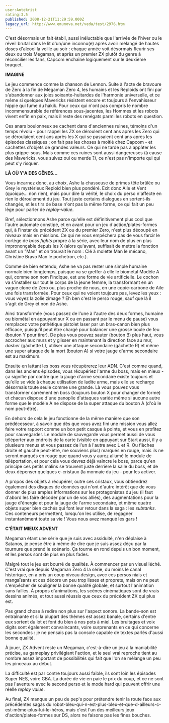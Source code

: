 ```yaml
---
user:Antekrist
rating:3.5
published: 2008-12-21T11:29:59.000Z
legacy_url: http://www.emunova.net/veda/test/2976.htm
---
```

C'est désormais un fait établi, aussi inéluctable que l'arrivée de l'hiver ou le réveil brutal dans le lit d'un/une inconnu(e) après avoir mélangé de hautes doses d'alcool la veille au soir : chaque année voit désormais fleurir ses deux ou trois Megaman, et après un premier ZX plutôt du genre à réconcilier les fans, Capcom enchaîne logiquement sur le deuxième braquet.  

  

**IMAGINE**  

Le jeu commence comme la chanson de Lennon. Suite à l'acte de bravoure de Zero à la fin de Megaman Zero 4, les humains et les Reploids ont fini par s'abandonner aux joies soixante-huitardes de l'harmonie universelle, et ce même si quelques Mavericks résistent encore et toujours à l'envahisseur hippie qui fume du hakik. Pour ceux qui n'ont pas compris le nombre incommensurable de références sous-jacentes, les Hommes et les robots vivent enfin en paix, mais il reste des renégats parmi les robots en question.  

Ces anars boulonneux se cachent dans d'anciennes ruines, témoins d'un temps révolu - pour rappel les ZX se déroulent cent ans après les Zero qui se déroulaient cent ans après les X qui se passaient cent ans après les épisodes classiques ; on fait pas les choses à moitié chez Capcom - et cachettes d'objets de grandes valeurs. Ce qui ne tarde pas à appâter les plus grippe-sous. Mais comme ces ruines sont aussi dangereuses (à cause des Mavericks, vous suivez oui ou merde ?), ce n'est pas n'importe qui qui peut s'y risquer.  

  

**LÀ OÙ Y'A DES GÊNES...**  

Vous incarnez donc, au choix, Ashe la chasseuse de primes tête brûlée ou Grey le mystérieux Reploid bien plus pondéré. Exit donc Aile et Vent (quoique... non rien), mais pour dire la vérité, le choix du perso n'affecte en rien le déroulement du jeu. Tout juste certains dialogues en sortent-ils changés, et les tirs de base n'ont pas la même forme, ce qui fait un peu lège pour parler de _replay-value_.  

Bref, sélectionnons Ashe parce qu'elle est définitivement plus cool que l'autre automate constipé, et en avant pour un jeu d'action/plates-formes qui, à l'instar du précédent ZX ou du premier Zero, n'est plus découpé en niveaux mais en missions. Ce qui ne vous empêchera pas de vous farcir le cortège de _boss fights_ propre à la série, avec leur nom de plus en plus imprononçable depuis les X (alors qu'avant, suffisait de mettre la fonction avant un "Man" et on trouvait le nom : Clé à molette Man le mécano, Christine Bravo Man le pochetron, etc.).  

Comme de bien entendu, Ashe ne va pas rester une simple humaine normale bien longtemps, puisque va se greffer à elle le biométal Modèle A qui, comme son nom l'indique, est une forme de vie artificielle. Le cochon va s'installer sur tout le corps de la jeune femme, la transformant en un vague clone de Zero ou, plus proche de nous, en une copie-carbone de Aile une fois transformée. Pour ceux qui ne voient toujours pas, levez les yeux : vous voyez la zolie zimage ? Eh ben c'est le perso rouge, sauf que là il s'agit de Grey et non de Ashe.  

Ainsi transformée (vous passez de l'une à l'autre des deux formes, humaine ou biométal en appuyant sur X ou en passant par le menu de pause) vous remplacez votre pathétique pistolet laser par un bras-canon bien plus efficace, puisqu'il peut être chargé pour balancer une grosse boule de feu (bouton Y pour tirer). De plus vous pouvez sauter (bouton B) plus haut, vous accrocher aux murs et y glisser en maintenant la direction face au mur, _dasher_ (gâchette L), utiliser une attaque secondaire (gâchette R) et même une super attaque de la mort (bouton A) si votre jauge d'arme secondaire est au maximum.  

Ensuite en lattant les boss vous récupèrerez leur ADN. C'est comme quand, dans les anciens épisodes, vous récupériez l'arme du boss, mais en mieux - ça signifie par contre que la jauge d'arme secondaire existe toujours et qu'elle se vide à chaque utilisation de ladite arme, mais elle se recharge désormais toute seule comme une grande. Là vous pouvez vous transformer carrément en boss (toujours bouton X pour changer de forme) et chacun dispose d'une panoplie d'attaques variée même si aucune autre forme que le modèle A ne dispose de la super attaque du bouton A (d'où le nom peut-être).  

En dehors de cela le jeu fonctionne de la même manière que son prédécesseur, à savoir que dès que vous avez fini une mission vous allez faire votre rapport comme un bon petit casque à pointe, et vous en profitez pour sauvegarder. Le module de sauvegarde vous permet aussi de vous téléporter aux endroits de la carte (visible en appuyant sur Start aussi, il y a plusieurs menus et vous passez de l'un à l'autre avec L et R. Ou flèches droite et gauche peut-être, me souviens plus) marqués en rouge, mais ils ne seront marqués en rouge que quand vous y aurez allumé le module de téléportation, et pour cela vous devrez déjà vaincre le boss, parce qu'en principe ces petits malins se trouvent juste derrière la salle du boss, et de deux dépenser quelques e-cristaux (la monnaie du jeu - pour les activer.  

A propos des objets à récupérer, outre ces cristaux, vous obtiendrez également des disques de données qui n'ont d'autre intérêt que de vous donner de plus amples informations sur les protagonistes du jeu (il faut d'abord les faire décoder par un de vos alliés), des augmentations pour la jauge d'énergie et pour la jauge de l'arme secondaire, et même quatre objets super bien cachés qui font leur retour dans la saga : les _subtanks_. Ces conteneurs permettent, lorsqu'on les utilise, de regagner instantanément toute sa vie ! Vous nous avez manqué les gars !  

  

**C'ÉTAIT MIEUX ADVENT**  

Megaman étant une série que je suis avec assiduité, n'en déplaise à Satanos, je pense être à même de dire que je suis assez déçu par la tournure que prend le scénario. Ça tourne en rond depuis un bon moment, et les persos sont de plus en plus fades.  

Malgré tout le jeu est bourré de qualités. À commencer par un visuel léché. C'est vrai que depuis Megaman Zero 4 la série, du moins le canal historique, en a pris un coup niveau design, avec ces persos niais et mangaïsants et ces décors un peu trop lisses et proprets, mais on ne peut s'empêcher de souligner la bonne qualité globale, et surtout l'animation sans failles. À propos d'animations, les scènes cinématiques sont de vrais dessins animés, et tout aussi réussis que ceux du précédent ZX qui plus est.  

Pas grand chose à redire non plus sur l'aspect sonore. La bande-son est entraînante et si la plupart des thèmes est assez banale, certains d'entre eux sortent du lot et font du bien à nos pots à miel. Les bruitages et voix digits sont également convaincants, voire surprenants en ce qui concerne les secondes : je ne pensais pas la console capable de textes parlés d'aussi bonne qualité.  

À jouer, ZX Advent reste un Megaman, c'est-à-dire un jeu à la maniabilité précise, au gameplay privilégiant l'action, et le seul vrai reproche tient au nombre assez important de possibilités qui fait que l'on se mélange un peu les pinceaux au début.  

La difficulté est par contre toujours aussi faible, ils sont loin les épisodes Super NES, voire GBA. La durée de vie en paie le prix du coup, et ce ne sont pas l'aventure avec le second perso et le mode hard qui peuvent offrir une réelle _replay value_.  

Au final, ZX manque un peu de pep's pour prétendre tenir la route face aux précédentes sagas du robot-bleu-qui-n-est-plus-bleu-et-que-d-ailleurs-c-est-même-plus-lui-le-héros, mais c'est l'un des meilleurs jeux d'action/plates-formes sur DS, alors ne faisons pas les fines bouches.
